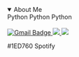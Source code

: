 <!-- <img src="https://capsule-render.vercel.app/api?type=waving&color=0:f4f4f8,30:9bc5ea,75:3572A5,100:000066&height=100&section=header&text=&fontSize=0" width="100%"/> -->

<details open>
  <summary>About Me</summary>
  Python Python Python
</details><br>

<!-- Gmail 배지 -->
<a href="mailto:n.yekyeong@gmail.com">
  <img src="https://img.shields.io/badge/Gmail-000000?style=plastic&logo=gmail&logoColor=ffffff" alt="Gmail Badge"/>
</a>
<span>
<a href="https://www.instagram.com/nohyekyeong/">
  <img src="https://img.shields.io/badge/Instagram-fff13b?style=plastic&logo=Instagram&logoColor=black"/>
</a>
<span>
<a href="https://open.spotify.com/user/41wve8zaqh6u3kar15s3cryul?si=r2VAEe65R7-JOLpjImkYxQ"/>
  <img src="https://img.shields.io/badge/Spotify-1DB954?style=plastic&logo=Spotify&logoColor=black"/>
</a>

#1ED760 Spotify
<!-- <img src="https://capsule-render.vercel.app/api?type=rect&color=0:f4f4f8,30:9bc5ea,75:3572A5,100:000066&height=20&section=footer&text=&fontSize=0" width="100%"/> -->
